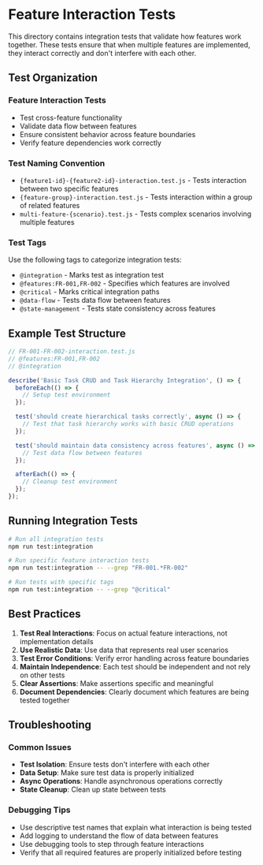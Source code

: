 # Feature Interaction Tests

This directory contains integration tests that validate how features work together. These tests ensure that when multiple features are implemented, they interact correctly and don't interfere with each other.

## Test Organization

### Feature Interaction Tests
- Test cross-feature functionality
- Validate data flow between features
- Ensure consistent behavior across feature boundaries
- Verify feature dependencies work correctly

### Test Naming Convention
- `{feature1-id}-{feature2-id}-interaction.test.js` - Tests interaction between two specific features
- `{feature-group}-interaction.test.js` - Tests interaction within a group of related features
- `multi-feature-{scenario}.test.js` - Tests complex scenarios involving multiple features

### Test Tags
Use the following tags to categorize integration tests:
- `@integration` - Marks test as integration test
- `@features:FR-001,FR-002` - Specifies which features are involved
- `@critical` - Marks critical integration paths
- `@data-flow` - Tests data flow between features
- `@state-management` - Tests state consistency across features

## Example Test Structure

```javascript
// FR-001-FR-002-interaction.test.js
// @features:FR-001,FR-002
// @integration

describe('Basic Task CRUD and Task Hierarchy Integration', () => {
  beforeEach(() => {
    // Setup test environment
  });

  test('should create hierarchical tasks correctly', async () => {
    // Test that task hierarchy works with basic CRUD operations
  });

  test('should maintain data consistency across features', async () => {
    // Test data flow between features
  });

  afterEach(() => {
    // Cleanup test environment
  });
});
```

## Running Integration Tests

```bash
# Run all integration tests
npm run test:integration

# Run specific feature interaction tests
npm run test:integration -- --grep "FR-001.*FR-002"

# Run tests with specific tags
npm run test:integration -- --grep "@critical"
```

## Best Practices

1. **Test Real Interactions**: Focus on actual feature interactions, not implementation details
2. **Use Realistic Data**: Use data that represents real user scenarios
3. **Test Error Conditions**: Verify error handling across feature boundaries
4. **Maintain Independence**: Each test should be independent and not rely on other tests
5. **Clear Assertions**: Make assertions specific and meaningful
6. **Document Dependencies**: Clearly document which features are being tested together

## Troubleshooting

### Common Issues
- **Test Isolation**: Ensure tests don't interfere with each other
- **Data Setup**: Make sure test data is properly initialized
- **Async Operations**: Handle asynchronous operations correctly
- **State Cleanup**: Clean up state between tests

### Debugging Tips
- Use descriptive test names that explain what interaction is being tested
- Add logging to understand the flow of data between features
- Use debugging tools to step through feature interactions
- Verify that all required features are properly initialized before testing